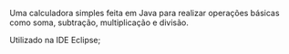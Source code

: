 Uma calculadora simples feita em Java para realizar operações básicas como soma, subtração, multiplicação e divisão.


Utilizado na IDE Eclipse;
